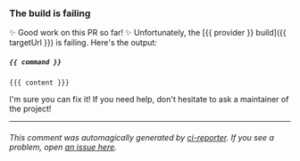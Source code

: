 ### The build is failing

✨ Good work on this PR so far! ✨ Unfortunately, the [{{ provider }} build]({{ targetUrl }}) is failing. Here's the output:

##### `{{ command }}`

```
{{{ content }}}
```

I'm sure you can fix it! If you need help, don't hesitate to ask a maintainer of the project!

---

###### This comment was automagically generated by [ci-reporter](https://github.com/apps/ci-reporter). If you see a problem, open [an issue here](https://github.com/jasonetco/ci-reporter).